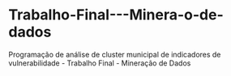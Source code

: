 # Trabalho-Final---Minera-o-de-dados
Programação de análise de cluster municipal de indicadores de vulnerabilidade - Trabalho Final - Mineração de Dados
